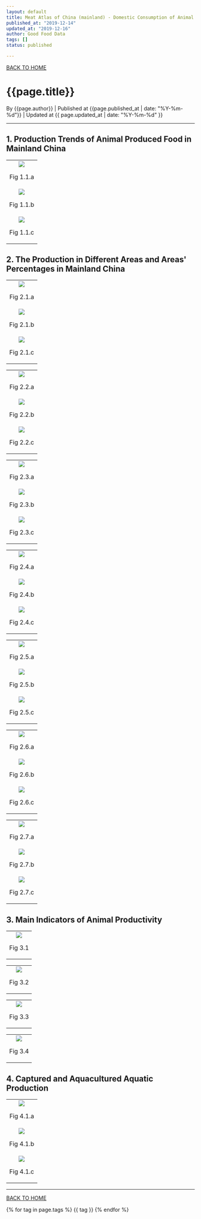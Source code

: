 ```yaml
---
layout: default
title: Meat Atlas of China (mainland) - Domestic Consumption of Animal Produced Food
published_at: "2019-12-14"
updated_at: "2019-12-16"
author: Good Food Data
tags: []
status: published

---
```



[BACK TO HOME](https://tane-rs.github.io/meat_atlas/)


# {{page.title}}
By {{page.author}} | 
Published at {{page.published_at | date: "%Y-%m-%d"}} | 
Updated at {{ page.updated_at | date: "%Y-%m-%d" }}

---

## 1. Production Trends of Animal Produced Food in Mainland China 

<table>
    <tr>
        <td><center>
            <img src="https://raw.githubusercontent.com/tane-rs/meat_atlas/gh-pages/results/CN_AnimalProduction/img/01-Outputs of Animal Produced Food in China (mainland)-line.png"/>
            <p>Fig 1.1.a</p>
        </center></td>
    </tr>
    <tr>
        <td ><center>
            <img src="https://raw.githubusercontent.com/tane-rs/meat_atlas/gh-pages/results/CN_AnimalProduction/img/01-Outputs of Animal Produced Food in China (mainland)-bar.png"/>
            <p>Fig 1.1.b</p>
        </center></td>
    </tr>
    <tr>
        <td ><center>
            <img src="https://raw.githubusercontent.com/tane-rs/meat_atlas/gh-pages/results/CN_AnimalProduction/img/01-Percentages (%) of Outputs of Animal Produced Food in China (mainland).png"/>
            <p>Fig 1.1.c</p>
            <img src="">
        </center></td>
    </tr>
</table>

## 2. The Production in Different Areas and Areas' Percentages in Mainland China

<table>
    <tr>
        <td><center>
            <img src="https://raw.githubusercontent.com/tane-rs/meat_atlas/gh-pages/results/CN_AnimalProduction/map/02-Pigmeat Production in 2016 (Million Tonnes).png"/>
            <p>Fig 2.1.a</p>
        </center></td>
    </tr>
    <tr>
        <td ><center>
            <img src="https://raw.githubusercontent.com/tane-rs/meat_atlas/gh-pages/results/CN_AnimalProduction/img/02-Pigmeat Production in Different Areas in 2016.png"/>
            <p>Fig 2.1.b</p>
        </center></td>
    </tr>
    <tr>
        <td ><center>
            <img src="https://raw.githubusercontent.com/tane-rs/meat_atlas/gh-pages/results/CN_AnimalProduction/img/02-Areas' Pigmeat Production as Percentages of the Nation in 2016-pie.png"/>
            <p>Fig 2.1.c</p>
            <img src="">
        </center></td>
    </tr>
</table>

<table>
    <tr>
        <td><center>
            <img src="https://raw.githubusercontent.com/tane-rs/meat_atlas/gh-pages/results/CN_AnimalProduction/map/02-Bovine Meat Production in 2016 (Million Tonnes).png"/>
            <p>Fig 2.2.a</p>
        </center></td>
    </tr>
    <tr>
        <td ><center>
            <img src="https://raw.githubusercontent.com/tane-rs/meat_atlas/gh-pages/results/CN_AnimalProduction/img/02-Bovine Meat Production in Different Areas in 2016.png"/>
            <p>Fig 2.2.b</p>
        </center></td>
    </tr>
    <tr>
        <td ><center>
            <img src="https://raw.githubusercontent.com/tane-rs/meat_atlas/gh-pages/results/CN_AnimalProduction/img/02-Areas' Bovine Meat Production as Percentages of the Nation in 2016-pie.png"/>
            <p>Fig 2.2.c</p>
            <img src="">
        </center></td>
    </tr>
</table>

<table>
    <tr>
        <td><center>
            <img src="https://raw.githubusercontent.com/tane-rs/meat_atlas/gh-pages/results/CN_AnimalProduction/map/02-Mutton & Goat Meat Production in 2016 (Million Tonnes).png"/>
            <p>Fig 2.3.a</p>
        </center></td>
    </tr>
    <tr>
        <td ><center>
            <img src="https://raw.githubusercontent.com/tane-rs/meat_atlas/gh-pages/results/CN_AnimalProduction/img/02-Mutton & Goat Meat Production in Different Areas in 2016.png"/>
            <p>Fig 2.3.b</p>
        </center></td>
    </tr>
    <tr>
        <td ><center>
            <img src="https://raw.githubusercontent.com/tane-rs/meat_atlas/gh-pages/results/CN_AnimalProduction/img/02-Areas' Mutton & Goat Meat Production as Percentages of the Nation in 2016-pie.png"/>
            <p>Fig 2.3.c</p>
            <img src="">
        </center></td>
    </tr>
</table>

<table>
    <tr>
        <td><center>
            <img src="https://raw.githubusercontent.com/tane-rs/meat_atlas/gh-pages/results/CN_AnimalProduction/map/02-Poultry Meat Production in 2016 (Million Tonnes).png"/>
            <p>Fig 2.4.a</p>
        </center></td>
    </tr>
    <tr>
        <td ><center>
            <img src="https://raw.githubusercontent.com/tane-rs/meat_atlas/gh-pages/results/CN_AnimalProduction/img/02-Poultry Meat Production in Different Areas in 2016.png"/>
            <p>Fig 2.4.b</p>
        </center></td>
    </tr>
    <tr>
        <td ><center>
            <img src="https://raw.githubusercontent.com/tane-rs/meat_atlas/gh-pages/results/CN_AnimalProduction/img/02-Areas' Poultry Meat Production as Percentages of the Nation in 2016-pie.png"/>
            <p>Fig 2.4.c</p>
            <img src="">
        </center></td>
    </tr>
</table>

<table>
    <tr>
        <td><center>
            <img src="https://raw.githubusercontent.com/tane-rs/meat_atlas/gh-pages/results/CN_AnimalProduction/map/02-Aquatic Animals Production in 2016 (Million Tonnes).png"/>
            <p>Fig 2.5.a</p>
        </center></td>
    </tr>
    <tr>
        <td ><center>
            <img src="https://raw.githubusercontent.com/tane-rs/meat_atlas/gh-pages/results/CN_AnimalProduction/img/02-Aquatic Animals Production in Different Areas in 2016.png"/>
            <p>Fig 2.5.b</p>
        </center></td>
    </tr>
    <tr>
        <td ><center>
            <img src="https://raw.githubusercontent.com/tane-rs/meat_atlas/gh-pages/results/CN_AnimalProduction/img/02-Areas' Aquatic Animals Production as Percentages of the Nation in 2016-pie.png"/>
            <p>Fig 2.5.c</p>
            <img src="">
        </center></td>
    </tr>
</table>

<table>
    <tr>
        <td><center>
            <img src="https://raw.githubusercontent.com/tane-rs/meat_atlas/gh-pages/results/CN_AnimalProduction/map/02-Eggs Production in 2016 (Million Tonnes).png"/>
            <p>Fig 2.6.a</p>
        </center></td>
    </tr>
    <tr>
        <td ><center>
            <img src="https://raw.githubusercontent.com/tane-rs/meat_atlas/gh-pages/results/CN_AnimalProduction/img/02-Eggs Production in Different Areas in 2016.png"/>
            <p>Fig 2.6.b</p>
        </center></td>
    </tr>
    <tr>
        <td ><center>
            <img src="https://raw.githubusercontent.com/tane-rs/meat_atlas/gh-pages/results/CN_AnimalProduction/img/02-Areas' Eggs Production as Percentages of the Nation in 2016-pie.png"/>
            <p>Fig 2.6.c</p>
            <img src="">
        </center></td>
    </tr>
</table>

<table>
    <tr>
        <td><center>
            <img src="https://raw.githubusercontent.com/tane-rs/meat_atlas/gh-pages/results/CN_AnimalProduction/map/02-Milk Production in 2016 (Million Tonnes).png"/>
            <p>Fig 2.7.a</p>
        </center></td>
    </tr>
    <tr>
        <td ><center>
            <img src="https://raw.githubusercontent.com/tane-rs/meat_atlas/gh-pages/results/CN_AnimalProduction/img/02-Milk Production in Different Areas in 2016.png"/>
            <p>Fig 2.7.b</p>
        </center></td>
    </tr>
    <tr>
        <td ><center>
            <img src="https://raw.githubusercontent.com/tane-rs/meat_atlas/gh-pages/results/CN_AnimalProduction/img/02-Areas' Milk Production as Percentages of the Nation in 2016-pie.png"/>
            <p>Fig 2.7.c</p>
            <img src="">
        </center></td>
    </tr>
</table>


## 3. Main Indicators of Animal Productivity

<table>
    <tr>
        <td><center>
            <img src="https://raw.githubusercontent.com/tane-rs/meat_atlas/gh-pages/results/CN_AnimalProduction/img/03-Main Indicators of Pig Productivity.png"/>
            <p>Fig 3.1</p>
        </center></td>
    </tr>
</table>

<table>
    <tr>
        <td><center>
            <img src="https://raw.githubusercontent.com/tane-rs/meat_atlas/gh-pages/results/CN_AnimalProduction/img/03-Main Indicators of Cattle Productivity.png"/>
            <p>Fig 3.2</p>
        </center></td>
    </tr>
</table>

<table>
    <tr>
        <td><center>
            <img src="https://raw.githubusercontent.com/tane-rs/meat_atlas/gh-pages/results/CN_AnimalProduction/img/03-Main Indicators of Goat & Sheep Productivity.png"/>
            <p>Fig 3.3</p>
        </center></td>
    </tr>
</table>

<table>
    <tr>
        <td><center>
            <img src="https://raw.githubusercontent.com/tane-rs/meat_atlas/gh-pages/results/CN_AnimalProduction/img/03-Main Indicators of Birds Productivity.png"/>
            <p>Fig 3.4</p>
        </center></td>
    </tr>
</table>


## 4. Captured and Aquacultured Aquatic Production

<table>
    <tr>
        <td><center>
            <img src="https://raw.githubusercontent.com/tane-rs/meat_atlas/gh-pages/results/CN_AnimalProduction/img/04-Captured and Aquacultured Aquatic in China, mainland-line.png"/>
            <p>Fig 4.1.a</p>
        </center></td>
    </tr>
    <tr>
        <td ><center>
            <img src="https://raw.githubusercontent.com/tane-rs/meat_atlas/gh-pages/results/CN_AnimalProduction/img/04-Captured and Aquacultured Aquatic in China, mainland-bar.png"/>
            <p>Fig 4.1.b</p>
        </center></td>
    </tr>
    <tr>
        <td ><center>
            <img src="https://raw.githubusercontent.com/tane-rs/meat_atlas/gh-pages/results/CN_AnimalProduction/img/04-Captured and Aquacultured Aquatic in China, mainland-bar.png"/>
            <p>Fig 4.1.c</p>
            <img src="">
        </center></td>
    </tr>
</table>

---


[BACK TO HOME](https://tane-rs.github.io/meat_atlas/)


{% for tag in page.tags %}
  {{ tag }}
{% endfor %}
